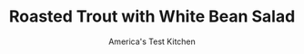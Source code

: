 ---
layout: ../../layouts/MarkdownPostLayout.astro
title: Roasted Trout with White Bean Salad
author: America's Test Kitchen
pubDate: 2023-03-15
description: "A preheated baking sheet helps crisp the fish’s skin. While the trout cooks, we make a quick salad using canned beans."
image_url: https://res.cloudinary.com/hksqkdlah/image/upload/ar_1:1,c_fill,dpr_2.0,f_auto,fl_lossy.progressive.strip_profile,g_faces:auto,q_auto:low,w_344/19043_sfs-roasted-trout-with-white-bean-salad-016
tags: ["Main Courses","Fish & Seafood","Beans","Weeknight","Cookbook Collection"]
calories: 3186
protein: 56
carbohydrates: 53
fats: 
fiber: 11
ingredients: ["4 (6- to 8-ounce), boneless, butterflied whole trout",", Salt and pepper","1/2 cup, olive oil, plus extra for drizzling","2 (15-ounce) cans, cannellini beans, rinsed","2 , shallots, minced","1/4 cup, chopped fresh parsley","1/4 cup, lemon juice (2 lemons)","2 tablespoons, capers, rinsed and chopped","4 teaspoons, minced fresh rosemary","2 , garlic cloves, minced"]
serves: 4
time: "30 minutes"
instructions: ["Adjust oven rack to middle position, place rimmed baking sheet on rack, and heat oven to 450 degrees. Pat trout dry with paper towels and season with salt and pepper. Add ¼ cup oil to hot sheet, tilting to coat evenly, and return to oven for 4 minutes. Carefully place trout skin side down on sheet and cook until opaque and cooked through, 7 to 9 minutes. Transfer trout to platter.","Meanwhile, combine beans, shallots, parsley, lemon juice, capers, rosemary, garlic, and remaining ¼ cup oil in bowl. Season with salt and pepper to taste. Serve bean salad with trout, drizzled with extra oil."]
nutrition: ["1890 mg Potassium","669 mg Phosphorus","236 mg Calcium","8 mg Iron","172 mg Magnesium","1170 mg Sodium","3 mg Zinc","40 g Fat","11 mg Niacin (B3)","23 g Monounsaturated","6 g Polyunsaturated","23 mg Vitamin C","31 µg Vitamin D","117 mg Cholesterol","6 g Saturated","11 g Fiber","182 µg Folate (food)","3 g Sugars","87 µg Vitamin K","349 g Water","53 g Carbs","182 µg Folate equivalent (total)","56 g Protein","10 mg Vitamin E","8 µg Vitamin B12","184 µg Vitamin A","796 kcal Energy","3186 calories"]
notes: "We use cannellini beans for this salad, but any canned small white beans will work."
---
